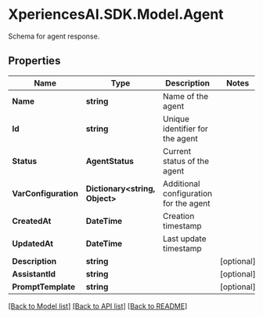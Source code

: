 # XperiencesAI.SDK.Model.Agent
Schema for agent response.

## Properties

Name | Type | Description | Notes
------------ | ------------- | ------------- | -------------
**Name** | **string** | Name of the agent | 
**Id** | **string** | Unique identifier for the agent | 
**Status** | **AgentStatus** | Current status of the agent | 
**VarConfiguration** | **Dictionary&lt;string, Object&gt;** | Additional configuration for the agent | 
**CreatedAt** | **DateTime** | Creation timestamp | 
**UpdatedAt** | **DateTime** | Last update timestamp | 
**Description** | **string** |  | [optional] 
**AssistantId** | **string** |  | [optional] 
**PromptTemplate** | **string** |  | [optional] 

[[Back to Model list]](../../README.md#documentation-for-models) [[Back to API list]](../../README.md#documentation-for-api-endpoints) [[Back to README]](../../README.md)

